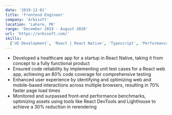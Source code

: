 ```yaml
---
date: '2019-12-01'
title: 'Frontend Engineer'
company: 'Arbisoft'
location: 'Lahore, PK'
range: 'December 2019 - August 2020'
url: 'https://arbisoft.com/'
skills:
  ['UI Development', 'React | React Native', 'Typescript', 'Performance Optimization', 'Tailwind']
---
```


- Developed a healthcare app for a startup in React Native, taking it from concept to a fully functional product
- Ensured code reliability by implementing unit test cases for a React web app, achieving an 80% code coverage for comprehensive testing
- Enhanced user experience by identifying and optimizing web and mobile-based interactions across multiple browsers, resulting in 70% faster page load times
- Monitored and surpassed front-end performance benchmarks, optimizing assets using tools like React DevTools and Lighthouse to achieve a 30% reduction in rerendering
